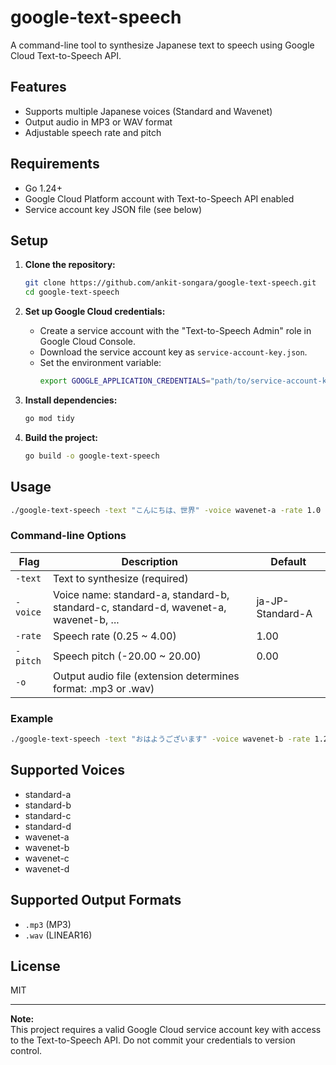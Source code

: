 # google-text-speech

A command-line tool to synthesize Japanese text to speech using Google Cloud Text-to-Speech API.

## Features

- Supports multiple Japanese voices (Standard and Wavenet)
- Output audio in MP3 or WAV format
- Adjustable speech rate and pitch

## Requirements

- Go 1.24+
- Google Cloud Platform account with Text-to-Speech API enabled
- Service account key JSON file (see below)

## Setup

1. **Clone the repository:**
   ```sh
   git clone https://github.com/ankit-songara/google-text-speech.git
   cd google-text-speech
   ```

2. **Set up Google Cloud credentials:**
   - Create a service account with the "Text-to-Speech Admin" role in Google Cloud Console.
   - Download the service account key as `service-account-key.json`.
   - Set the environment variable:
     ```sh
     export GOOGLE_APPLICATION_CREDENTIALS="path/to/service-account-key.json"
     ```

3. **Install dependencies:**
   ```sh
   go mod tidy
   ```

4. **Build the project:**
   ```sh
   go build -o google-text-speech
   ```

## Usage

```sh
./google-text-speech -text "こんにちは、世界" -voice wavenet-a -rate 1.0 -pitch 0.0 -o output.mp3
```

### Command-line Options

| Flag      | Description                                                                                  | Default                |
|-----------|----------------------------------------------------------------------------------------------|------------------------|
| `-text`   | Text to synthesize (required)                                                                |                        |
| `-voice`  | Voice name: standard-a, standard-b, standard-c, standard-d, wavenet-a, wavenet-b, ...        | ja-JP-Standard-A       |
| `-rate`   | Speech rate (0.25 ~ 4.00)                                                                    | 1.00                   |
| `-pitch`  | Speech pitch (-20.00 ~ 20.00)                                                                | 0.00                   |
| `-o`      | Output audio file (extension determines format: .mp3 or .wav)                                |                        |

### Example

```sh
./google-text-speech -text "おはようございます" -voice wavenet-b -rate 1.2 -pitch 2.0 -o greeting.mp3
```

## Supported Voices

- standard-a
- standard-b
- standard-c
- standard-d
- wavenet-a
- wavenet-b
- wavenet-c
- wavenet-d

## Supported Output Formats

- `.mp3` (MP3)
- `.wav` (LINEAR16)

## License

MIT

---

**Note:**  
This project requires a valid Google Cloud service account key with access to the Text-to-Speech API. Do not commit your credentials to version control.
